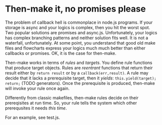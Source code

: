 # Then-make it, no promises please

The problem of callback hell is commonplace in node.js programs. If
your storage is async and your logics is complex, then you hit the
worst spot. Two popular solutions are promises and async.js.
Unfortunately, your logics has complex branching patterns and neither
solution fits well. It is not a waterfall, unfortunately.
At some point, you understand that good old make files and flowcharts
express your logics much much better than either callbacks or
promises. OK, it is the case for then-make.

Then-make works in terms of *rules* and *targets*. You define rule
functions that produce target objects. Rules are *reentrant*
functions that return their result either by `return result` or by a
`callback(err,result)`.  A rule may decide that it lacks a
prerequisite target, then it *yields*: `this.yield(target); return;`
(TODO generators). Once the prerequisite is produced, then-make will
invoke your rule once again.

Differently from classic makefiles, then-make rules decide on their
prereqisites at run time. So, your rule tells the system which other
prerequsites it needs *this time*.

For an example, see test.js.
